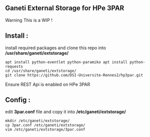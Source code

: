 Ganeti External Storage for HPe 3PAR
------------------------------------

Warning This is a WIP !

Install :
---------

install required packages and clone this repo into **/usr/share/ganeti/extstorage/**

    apt install python-eventlet python-paramiko apt install python-requests
    cd /usr/share/ganeti/extstorage/
    git clone https://github.com/DSI-Universite-Rennes2/hp3par.git

Ensure REST Api is enabled on HPe 3PAR

Config :
--------

edit **3par.conf** file and copy it into **/etc/ganeti/extstorage/**

    mkdir /etc/ganeti/extstorage/
    cp 3par.conf /etc/ganeti/extstorage/
    vim /etc/ganeti/extstorage/3par.conf

